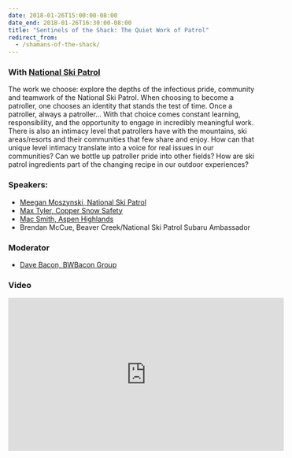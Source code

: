 ```yaml
---
date: 2018-01-26T15:00:00-08:00
date_end: 2018-01-26T16:30:00-08:00
title: "Sentinels of the Shack: The Quiet Work of Patrol"
redirect_from:
  - /shamans-of-the-shack/
---
```


### With [National Ski Patrol](https://www.nsp.org/)

The work we choose: explore the depths of the infectious pride, community and teamwork of the National Ski Patrol. When choosing to become a patroller, one chooses an identity that stands the test of time.  Once a patroller, always a patroller...  With that choice comes constant learning, responsibility, and the opportunity to engage in incredibly meaningful work. There is also an intimacy level that patrollers have with the mountains, ski areas/resorts and their communities that few share and enjoy. How can that unique level intimacy translate into a voice for real issues in our communities? Can we bottle up patroller pride into other fields?  How are ski patrol ingredients part of the changing recipe in our outdoor experiences?

### Speakers:
- [Meegan Moszynski, National Ski Patrol](https://www.nsp.org/)
- [Max Tyler, Copper Snow Safety](http://www.coppercolorado.com/)
- [Mac Smith, Aspen Highlands](https://www.aspensnowmass.com/our-mountains/aspen-highlands)
- Brendan McCue, Beaver Creek/National Ski Patrol Subaru Ambassador

### Moderator
- [Dave Bacon, BWBacon Group](http://www.bwbacon.com/)

### Video
<iframe src="https://www.facebook.com/plugins/video.php?href=https%3A%2F%2Fwww.facebook.com%2FSomethingIndependent%2Fvideos%2F1587820497921979%2F&show_text=0&width=560" width="560" height="311" style="border:none;overflow:hidden" scrolling="no" frameborder="0" allowTransparency="true" allowFullScreen="true"></iframe>
